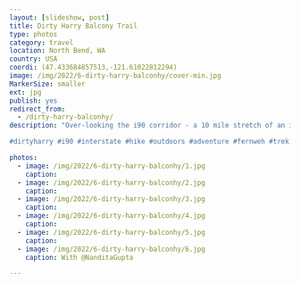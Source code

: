 ```yaml
---
layout: [slideshow, post]
title: Dirty Harry Balcony Trail
type: photos
category: travel
location: North Bend, WA
country: USA
coordi: (47.433684857513,-121.61022812294)
image: /img/2022/6-dirty-harry-balconhy/cover-min.jpg
MarkerSize: smaller
ext: jpg
publish: yes
redirect_from:  
  - /dirty-harry-balconhy/       
description: "Over-looking the i90 corridor - a 10 mile stretch of an interstate with crazy amount hiking options.

#dirtyharry #i90 #interstate #hike #outdoors #adventure #fernweh #trek #seattle #kingcounty #washingtonstate"

photos:
  - image: /img/2022/6-dirty-harry-balconhy/1.jpg
    caption:
  - image: /img/2022/6-dirty-harry-balconhy/2.jpg
    caption:
  - image: /img/2022/6-dirty-harry-balconhy/3.jpg
    caption:
  - image: /img/2022/6-dirty-harry-balconhy/4.jpg
    caption:
  - image: /img/2022/6-dirty-harry-balconhy/5.jpg
    caption:
  - image: /img/2022/6-dirty-harry-balconhy/6.jpg
    caption: With @NanditaGupta

---
```

